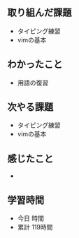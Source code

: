 ## 取り組んだ課題
- タイピング練習
- vimの基本
## わかったこと
- 用語の復習
## 次やる課題
- タイピング練習
- vimの基本
## 感じたこと
- 
## 学習時間
- 今日 時間
- 累計 119時間
